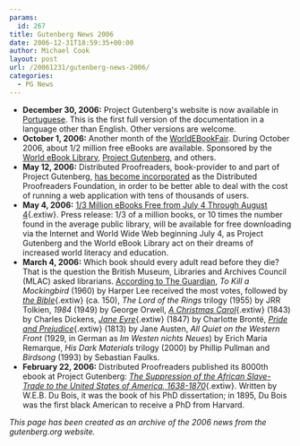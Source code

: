 ```yaml
---
params:
  id: 267
title: Gutenberg News 2006
date: 2006-12-31T18:59:35+00:00
author: Michael Cook
layout: post
url: /20061231/gutenberg-news-2006/
categories:
  - PG News
---
```

  * **December 30, 2006:** Project Gutenberg's website is now available in [Portuguese](http://www.gutenberg.org/wiki/PT_Principal "PT Principal"). This is the first full version of the documentation in a language other than English. Other versions are welcome.
  * **October 1, 2006:** Another month of the <a href="http://www.worldebookfair.com/" class="external text" title="http://www.worldebookfair.com/" rel="nofollow">WorldEBookFair</a>. During October 2006, about 1/2 million free eBooks are available. Sponsored by the <a href="http://worldlibrary.net/" class="external text" title="http://worldlibrary.net/" rel="nofollow">World eBook Library</a>, <a href="http://www.gutenberg.org/" class="external text" title="http://www.gutenberg.org/" rel="nofollow">Project Gutenberg</a>, and others.
  * **May 12, 2006:** Distributed Proofreaders, book-provider to and part of Project Gutenberg, <a href="http://www.pgdp.net/phpBB2/viewtopic.php?t=20029" class="external text" title="http://www.pgdp.net/phpBB2/viewtopic.php?t=20029" rel="nofollow">has become incorporated</a> as the Distributed Proofreaders Foundation, in order to be better able to deal with the cost of running a web application with tens of thousands of users.
  * **May 4, 2006:** [1/3 Million eBooks Free from July 4 Through August 4](http://www.gutenberg.org/events/fair-pressmay4.txt "pg:events/fair-pressmay4.txt"){.extiw}. Press release: 1/3 of a million books, or 10 times the number found in the average public library, will be available for free downloading via the Internet and World Wide Web beginning July 4, as Project Gutenberg and the World eBook Library act on their dreams of increased world literacy and education.
  * **March 4, 2006:** Which book should every adult read before they die? That is the question the British Museum, Libraries and Archives Council (MLAC) asked librarians. <a href="http://books.guardian.co.uk/news/articles/0,,1721526,00.html" class="external text" title="http://books.guardian.co.uk/news/articles/0,,1721526,00.html" rel="nofollow">According to The Guardian</a>, _To Kill a Mockingbird_ (1960) by Harper Lee received the most votes, followed by [_the Bible_](http://www.gutenberg.org/ebooks/1609 "ebook:1609"){.extiw} (ca. 150), _The Lord of the Rings_ trilogy (1955) by JRR Tolkien, _1984_ (1949) by George Orwell, [_A Christmas Carol_](http://www.gutenberg.org/ebooks/46 "ebook:46"){.extiw} (1843) by Charles Dickens, [_Jane Eyre_](http://www.gutenberg.org/ebooks/1260 "ebook:1260"){.extiw} (1847) by Charlotte Brontë, [_Pride and Prejudice_](http://www.gutenberg.org/ebooks/1342 "ebook:1342"){.extiw} (1813) by Jane Austen, _All Quiet on the Western Front_ (1929, in German as _Im Westen nichts Neues_) by Erich Maria Remarque, _His Dark Materials_ trilogy (2000) by Phillip Pullman and _Birdsong_ (1993) by Sebastian Faulks.
  * **February 22, 2006:** Distributed Proofreaders published its 8000th ebook at Project Gutenberg: [_The Suppression of the African Slave-Trade to the United States of America, 1638-1870_](http://www.gutenberg.org/ebooks/17700 "ebook:17700"){.extiw}. Written by W.E.B. Du Bois, it was the book of his PhD dissertation; in 1895, Du Bois was the first black American to receive a PhD from Harvard.

_This page has been created as an archive of the 2006 news from the gutenberg.org website._
